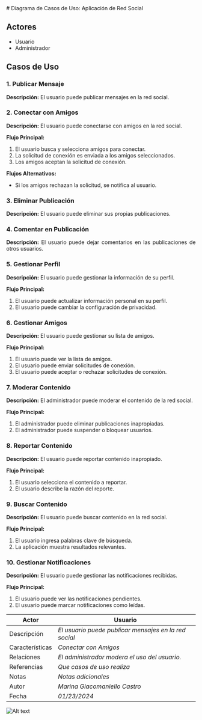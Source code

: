 <div align="justify";>
# Diagrama de Casos de Uso: Aplicación de Red Social

## Actores
- Usuario
- Administrador

## Casos de Uso

### 1. Publicar Mensaje
**Descripción:** El usuario puede publicar mensajes en la red social.

### 2. Conectar con Amigos
**Descripción:** El usuario puede conectarse con amigos en la red social.

**Flujo Principal:**
1. El usuario busca y selecciona amigos para conectar.
2. La solicitud de conexión es enviada a los amigos seleccionados.
3. Los amigos aceptan la solicitud de conexión.

**Flujos Alternativos:**
- Si los amigos rechazan la solicitud, se notifica al usuario.

### 3. Eliminar Publicación
**Descripción:** El usuario puede eliminar sus propias publicaciones.

### 4. Comentar en Publicación
**Descripción:** El usuario puede dejar comentarios en las publicaciones de otros usuarios.

### 5. Gestionar Perfil
**Descripción:** El usuario puede gestionar la información de su perfil.

**Flujo Principal:**
1. El usuario puede actualizar información personal en su perfil.
2. El usuario puede cambiar la configuración de privacidad.

### 6. Gestionar Amigos
**Descripción:** El usuario puede gestionar su lista de amigos.

**Flujo Principal:**
1. El usuario puede ver la lista de amigos.
2. El usuario puede enviar solicitudes de conexión.
3. El usuario puede aceptar o rechazar solicitudes de conexión.

### 7. Moderar Contenido
**Descripción:** El administrador puede moderar el contenido de la red social.

**Flujo Principal:**
1. El administrador puede eliminar publicaciones inapropiadas.
2. El administrador puede suspender o bloquear usuarios.

### 8. Reportar Contenido
**Descripción:** El usuario puede reportar contenido inapropiado.

**Flujo Principal:**
1. El usuario selecciona el contenido a reportar.
2. El usuario describe la razón del reporte.

### 9. Buscar Contenido
**Descripción:** El usuario puede buscar contenido en la red social.

**Flujo Principal:**
1. El usuario ingresa palabras clave de búsqueda.
2. La aplicación muestra resultados relevantes.

### 10. Gestionar Notificaciones
**Descripción:** El usuario puede gestionar las notificaciones recibidas.

**Flujo Principal:**
1. El usuario puede ver las notificaciones pendientes.
2. El usuario puede marcar notificaciones como leídas.




|  Actor | Usuario |
|---|---|
| Descripción  | _El usuario puede publicar mensajes en la red social_  |
| Características  | _Conectar con Amigos_ |
| Relaciones | _El administrador modera el uso del usuario._  |
| Referencias | _Que casos de uso realiza_ |   
|  Notas |  _Notas adicionales_ |
| Autor  | _Marina Giacomaniello Castro_ |
|Fecha | _01/23/2024_ |





![Alt text](image.png)
</div>